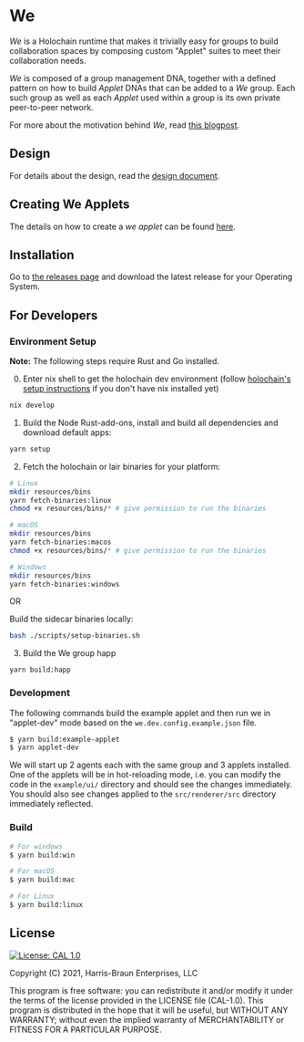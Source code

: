 # We

_We_ is a Holochain runtime that makes it trivially easy for groups to build collaboration spaces by composing custom "Applet" suites to meet their collaboration needs.

_We_ is composed of a group management DNA, together with a defined pattern on how to build _Applet_ DNAs that can be added to a _We_ group. Each such group as well as each _Applet_ used within a group is its own private peer-to-peer network.

For more about the motivation behind _We_, read [this blogpost](https://eric.harris-braun.com/blog/2022/07/26/id-390).

## Design

For details about the design, read the [design document](docs/Design.md).

## Creating We Applets

The details on how to create a _we applet_ can be found [here](docs/How-to-create-a-we-applet.md).

## Installation

Go to [the releases page](https://github.com/lightningrodlabs/we/releases) and download the latest release for your Operating System.

## For Developers

### Environment Setup

**Note:** The following steps require Rust and Go installed.

0. Enter nix shell to get the holochain dev environment (follow [holochain's setup instructions](https://developer.holochain.org/get-started/) if you don't have nix installed yet)

```bash
nix develop
```

1. Build the Node Rust-add-ons, install and build all dependencies and download default apps:

```bash
yarn setup
```

2. Fetch the holochain or lair binaries for your platform:

```bash
# Linux
mkdir resources/bins
yarn fetch-binaries:linux
chmod +x resources/bins/* # give permission to run the binaries

# macOS
mkdir resources/bins
yarn fetch-binaries:macos
chmod +x resources/bins/* # give permission to run the binaries

# Windows
mkdir resources/bins
yarn fetch-binaries:windows
```

OR

Build the sidecar binaries locally:

```bash
bash ./scripts/setup-binaries.sh
```

3. Build the We group happ

```
yarn build:happ
```

### Development

The following commands build the example applet and then run we in "applet-dev" mode based on the `we.dev.config.example.json` file.

```bash
$ yarn build:example-applet
$ yarn applet-dev
```

We will start up 2 agents each with the same group and 3 applets installed. One of the applets will be in hot-reloading mode, i.e. you can modify the code in the `example/ui/` directory and should see the changes immediately. You should also see changes applied to the `src/renderer/src` directory immediately reflected.

### Build

```bash
# For windows
$ yarn build:win

# For macOS
$ yarn build:mac

# For Linux
$ yarn build:linux
```

## License

[![License: CAL 1.0](https://img.shields.io/badge/License-CAL%201.0-blue.svg)](https://github.com/holochain/cryptographic-autonomy-license)

Copyright (C) 2021, Harris-Braun Enterprises, LLC

This program is free software: you can redistribute it and/or modify it under the terms of the license
provided in the LICENSE file (CAL-1.0). This program is distributed in the hope that it will be useful,
but WITHOUT ANY WARRANTY; without even the implied warranty of MERCHANTABILITY or FITNESS FOR A PARTICULAR PURPOSE.

